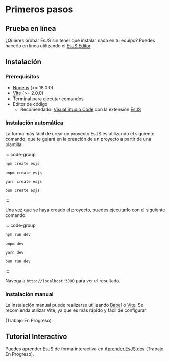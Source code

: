# Primeros pasos

## Prueba en línea

¿Quieres probar EsJS sin tener que instalar nada en tu equipo? Puedes hacerlo en línea utilizando el [EsJS Editor](https://editor.esjs.dev/).

## Instalación

### Prerequisitos

- [Node.js](https://nodejs.org/) (>= 18.0.0)
- [Vite](https://vitejs.dev/) (>= 2.0.0)
- Terminal para ejecutar comandos
- Editor de código
  - Recomendado: [Visual Studio Code](https://code.visualstudio.com/) con la extensión [EsJS](https://marketplace.visualstudio.com/items?itemName=EnzoNotario.vscode-esjs)

### Instalación automática

La forma más fácil de crear un proyecto EsJS es utilizando el siguiente comando, que te guiará en la creación de un proyecto a partir de una plantilla:

::: code-group

```bash[npm]
npm create esjs
```

```bash[pnpm]
pnpm create esjs
```

```bash[yarn]
yarn create esjs
```

```bash[bun]
bun create esjs
```

:::

Una vez que se haya creado el proyecto, puedes ejecutarlo con el siguiente comando:

::: code-group

```bash[npm]
npm run dev
```

```bash[pnpm]
pnpm dev
```

```bash[yarn]
yarn dev
```

```bash[bun]
bun run dev
```

:::

Navega a `http://localhost:3000` para ver el resultado.

### Instalación manual

La instalación manual puede realizarse utilizando [Babel](https://babeljs.io/) o [Vite](https://vitejs.dev/). Se recomienda utilizar Vite, ya que es más rápido y fácil de configurar.

(Trabajo En Progreso).

## Tutorial Interactivo

Puedes aprender EsJS de forma interactiva en [Aprender.EsJS.dev](https://aprender.esjs.dev/) (Trabajo En Progreso).
